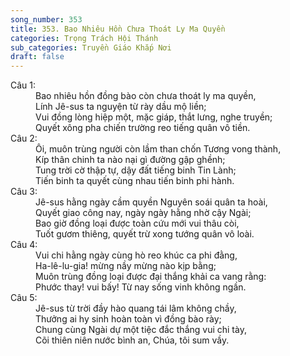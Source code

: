 ```yaml
---
song_number: 353
title: 353. Bao Nhiêu Hồn Chưa Thoát Ly Ma Quyền
categories: Trọng Trách Hội Thánh
sub_categories: Truyền Giáo Khắp Nơi
draft: false
---
```

<dl><dt>Câu 1:</dt><dd data-verse="1">Bao nhiêu hồn đồng bào còn chưa thoát ly ma quyền, <br/>Lính Jê-sus ta nguyện từ rày dầu mộ liền; <br/>Vui đồng lòng hiệp một, mặc giáp, thắt lưng, nghe truyền; <br/>Quyết xông pha chiến trường reo tiếng quân vô tiền. </dd><dt>Câu 2:</dt><dd data-verse="2">Ôi, muôn trùng người còn lầm than chốn Tương vong thành, <br/>Kíp thân chinh ta nào nại gì đường gập ghềnh; <br/>Tung trời cờ thập tự, dậy đất tiếng binh Tin Lành; <br/>Tiến binh ta quyết cùng nhau tiến binh phi hành. </dd><dt>Câu 3:</dt><dd data-verse="3">Jê-sus hằng ngày cầm quyền Nguyên soái quân ta hoài, <br/>Quyết giao công nay, ngày ngày hằng nhờ cậy Ngài; <br/>Bao giờ đồng loại được toàn cứu mới vui thâu còi, <br/>Tuốt gươm thiêng, quyết trừ xong tướng quân vô loài. </dd><dt>Câu 4:</dt><dd data-verse="4">Vui chi hằng ngày cùng hò reo khúc ca phi đằng, <br/>Ha-lê-lu-gia! mừng nầy mừng nào kịp bằng; <br/>Muôn trùng đồng loại được đại thắng khải ca vang rằng: <br/>Phước thay! vui bấy! Từ nay sống vinh không ngần. </dd><dt>Câu 5:</dt><dd data-verse="5">Jê-sus từ trời đầy hào quang tái lâm không chầy, <br/>Thưởng ai hy sinh hoàn toàn vì đồng bào rày; <br/>Chung cùng Ngài dự một tiệc đắc thắng vui chi tày, <br/>Cõi thiên niên nước bình an, Chúa, tôi sum vầy. </dd></dl>